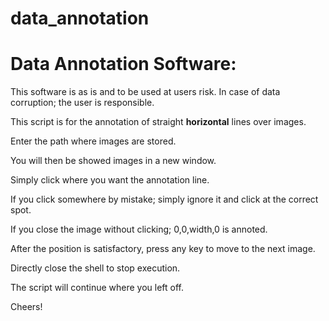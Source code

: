 # data_annotation

<h1><b>Data Annotation Software:</b></h1>

This software is as is and to be used at users risk.
In case of data corruption; the user is responsible.

This script is for the annotation of straight <b>horizontal</b> lines over images.

Enter  the  path  where  images  are  stored.

You will then be showed images in a new window.

Simply click where you want the annotation line.

If you click somewhere by mistake; simply ignore it and click at the correct spot.

If you close the image without clicking; 0,0,width,0 is annoted.




After the position is satisfactory, press any key to move to the next image.


Directly close the shell to stop execution.


The script will continue where you left off.






Cheers!
